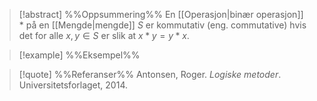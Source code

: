 
> [!abstract] %%Oppsummering%%
> En [[Operasjon|binær operasjon]] $*$ på en [[Mengde|mengde]] $S$ er kommutativ (eng. commutative) hvis det for alle $x,y\in S$ er slik at $x *y=y*x$.

> [!example] %%Eksempel%%
> 

> [!quote] %%Referanser%%
>Antonsen, Roger. *Logiske metoder*. Universitetsforlaget, 2014.


